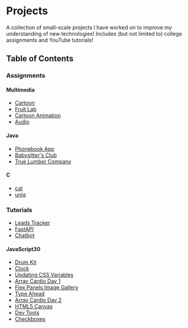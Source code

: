 # Projects
A collection of small-scale projects I have worked on to improve my understanding of new technologies! Includes (but not limited to) college assignments and YouTube tutorials!

## Table of Contents
### Assignments
#### Multimedia
- <a href="./assignments/multimedia/cartoon">Cartoon</a>
- <a href="./assignments/multimedia/fruit lab">Fruit Lab</a>
- <a href="./assignments/multimedia/cartoon_animation">Cartoon Animation</a>
- <a href="./assignments/multimedia/audio">Audio</a>

#### Java
- <a href="./assignments/phonebook">Phonebook App</a>
- <a href="./assignments/babysitters club">Babysitter's Club</a>
- <a href="./assignments/true lumber company">True Lumber Company</a>

#### C
- <a href="./assignments/cat">cat</a>
- <a href="./assignments/uniq">uniq</a>

### Tutorials
- <a href="./tutorials/leads tracker">Leads Tracker</a>
- <a href="./tutorials/fastapi">FastAPI</a>
- <a href="./tutorials/chatbot">Chatbot</a>

#### JavaScript30
- <a href="./tutorials/javascript30/drum kit">Drum Kit</a>
- <a href="./tutorials/javascript30/clock">Clock</a>
- <a href="./tutorials/javascript30/updating css variables">Updating CSS Variables</a>
- <a href="./tutorials/javascript30/array cardio day 1">Array Cardio Day 1</a>
- <a href="./tutorials/javascript30/flex panels image gallery">Flex Panels Image Gallery</a>
- <a href="./tutorials/javascript30/type ahead">Type Ahead</a>
- <a href="./tutorials/javascript30/array cardio day 2">Array Cardio Day 2</a>
- <a href="./tutorials/javascript30/html5 canvas">HTML5 Canvas</a>
- <a href="./tutorials/javascript30/dev tools">Dev Tools</a>
- <a href="./tutorials/javascript30/checkboxes">Checkboxes</a>